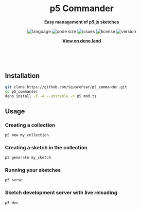 <div align="center">
    <!-- <img src="assets/logo.svg" width="400" height="400" alt="Socket icon"> -->
    <h1>p5 Commander</h1>
    <p>
        <b>Easy management of <a href="https://p5js.org">p5.js</a> sketches</a></b>
    </p>
    <p>
        <img alt="language" src="https://img.shields.io/github/languages/top/SquarePear/p5_commander" >
        <img alt="code size" src="https://img.shields.io/github/languages/code-size/SquarePear/p5_commander">
        <img alt="issues" src="https://img.shields.io/github/issues/SquarePear/p5_commander" >
        <img alt="license" src="https://img.shields.io/github/license/SquarePear/p5_commander">
        <img alt="version" src="https://img.shields.io/github/v/release/SquarePear/p5_commander">
    </p>
    <p>
        <b><a href="https://deno.land/x/p5_commander">View on deno.land</a></b>
    </p>
    <br>
    <br>
    <br>
</div>

## Installation

```sh
git clone https://github.com/SquarePear/p5_commander.git
cd p5_commander
deno install -f -A --unstable -n p5 mod.ts
```

## Usage

### Creating a collection

```sh
p5 new my_collection
```

### Creating a sketch in the collection

```sh
p5 generate my_sketch
```

### Running your sketches

```sh
p5 serve
```

### Sketch development server with live reloading

```sh
p5 dev
```
